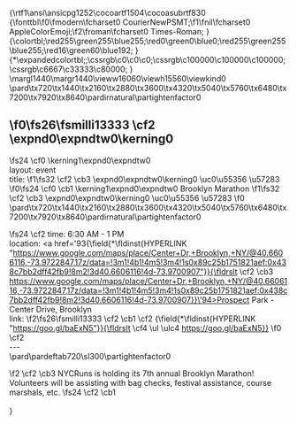 {\rtf1\ansi\ansicpg1252\cocoartf1504\cocoasubrtf830
{\fonttbl\f0\fmodern\fcharset0 CourierNewPSMT;\f1\fnil\fcharset0 AppleColorEmoji;\f2\froman\fcharset0 Times-Roman;
}
{\colortbl;\red255\green255\blue255;\red0\green0\blue0;\red255\green255\blue255;\red16\green60\blue192;
}
{\*\expandedcolortbl;;\cssrgb\c0\c0\c0;\cssrgb\c100000\c100000\c100000;\cssrgb\c6667\c33333\c80000;
}
\margl1440\margr1440\vieww16060\viewh15560\viewkind0
\pard\tx720\tx1440\tx2160\tx2880\tx3600\tx4320\tx5040\tx5760\tx6480\tx7200\tx7920\tx8640\pardirnatural\partightenfactor0

\f0\fs26\fsmilli13333 \cf2 \expnd0\expndtw0\kerning0
---
\fs24 \cf0 \kerning1\expnd0\expndtw0 \
layout: event\
title: 
\f1\fs32 \cf2 \cb3 \expnd0\expndtw0\kerning0
\uc0\u55356 \u57283 
\f0\fs24 \cf0 \cb1 \kerning1\expnd0\expndtw0 Brooklyn Marathon
\f1\fs32 \cf2 \cb3 \expnd0\expndtw0\kerning0
\uc0\u55356 \u57283 
\f0 \
\pard\tx720\tx1440\tx2160\tx2880\tx3600\tx4320\tx5040\tx5760\tx6480\tx7200\tx7920\tx8640\pardirnatural\partightenfactor0

\fs24 \cf2 time: 6:30 AM - 1 PM\
location:  <a href=\'93{\field{\*\fldinst{HYPERLINK "https://www.google.com/maps/place/Center+Dr,+Brooklyn,+NY/@40.6606116,-73.9722847,17z/data=!3m1!4b1!4m5!3m4!1s0x89c25b1751821aef:0x438c7bb2dff42fb9!8m2!3d40.6606116!4d-73.9700907"}}{\fldrslt \cf2 \cb3 https://www.google.com/maps/place/Center+Dr,+Brooklyn,+NY/@40.6606116,-73.9722847,17z/data=!3m1!4b1!4m5!3m4!1s0x89c25b1751821aef:0x438c7bb2dff42fb9!8m2!3d40.6606116!4d-73.9700907}}\'94>Prospect Park - Center Drive</a>, Brooklyn\
link:
\f2\fs26\fsmilli13333 \cf2 \cb1  \cf2  {\field{\*\fldinst{HYPERLINK "https://goo.gl/baExN5"}}{\fldrslt \cf4 \ul \ulc4 https://goo.gl/baExN5}} 
\f0 \cf2 \
---\
\pard\pardeftab720\sl300\partightenfactor0

\f2 \cf2 \cb3 NYCRuns is holding its 7th annual Brooklyn Marathon! Volunteers will be assisting with bag checks, festival assistance, course marshals, etc.
\fs24 \cf2 \cb1 \
\
}